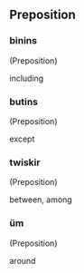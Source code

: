## Preposition

### binins

(Preposition)

including

### butins

(Preposition)

except

### twiskir

(Preposition)

between, among

### üm

(Preposition)

around
